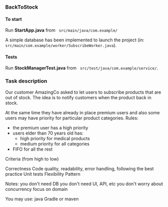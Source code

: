 ### BackToStock

#### To start
Run **StartApp.java** from `` src/main/java/com.example/``

A simple database has been implemented to launch the project (in: `` src/main/com.example/worker/SubscribeWorker.java``).

#### Tests
Run **StockManagerTest.java** from `` src/test/java/com.example/service/``.

### Task description 

Our customer AmazingCo asked to let users to subscribe products that are out of stock.
The idea is to notify customers when the product back in stock.

At the same time they have already in place premium users and also some users may have priority for particular product categories.
Rules:
- the premium user has a high priority
- users elder than 70 years old has:
  - high priority for medical products
  - medium priority for all categories
- FIFO for all the rest


Criteria (from high to low)

Correctness
Code quality, readability, error handling, following the best practice
Unit tests
Flexibility
Pattern

Notes:
you don't need DB
you don't need UI, API, etc
you don't worry about concurrency
focus on domain

You may use:
java
Gradle or maven
